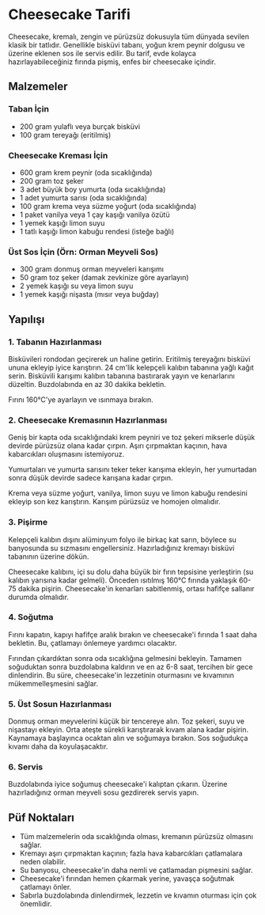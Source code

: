 # Cheesecake Tarifi

Cheesecake, kremalı, zengin ve pürüzsüz dokusuyla tüm dünyada sevilen klasik bir tatlıdır. Genellikle bisküvi tabanı, yoğun krem peynir dolgusu ve üzerine eklenen sos ile servis edilir. Bu tarif, evde kolayca hazırlayabileceğiniz fırında pişmiş, enfes bir cheesecake içindir.

## Malzemeler

### Taban İçin

*   200 gram yulaflı veya burçak bisküvi
*   100 gram tereyağı (eritilmiş)

### Cheesecake Kreması İçin

*   600 gram krem peynir (oda sıcaklığında)
*   200 gram toz şeker
*   3 adet büyük boy yumurta (oda sıcaklığında)
*   1 adet yumurta sarısı (oda sıcaklığında)
*   100 gram krema veya süzme yoğurt (oda sıcaklığında)
*   1 paket vanilya veya 1 çay kaşığı vanilya özütü
*   1 yemek kaşığı limon suyu
*   1 tatlı kaşığı limon kabuğu rendesi (isteğe bağlı)

### Üst Sos İçin (Örn: Orman Meyveli Sos)

*   300 gram donmuş orman meyveleri karışımı
*   50 gram toz şeker (damak zevkinize göre ayarlayın)
*   2 yemek kaşığı su veya limon suyu
*   1 yemek kaşığı nişasta (mısır veya buğday)

## Yapılışı

### 1. Tabanın Hazırlanması

Bisküvileri rondodan geçirerek un haline getirin. Eritilmiş tereyağını bisküvi ununa ekleyip iyice karıştırın. 24 cm'lik kelepçeli kalıbın tabanına yağlı kağıt serin. Bisküvili karışımı kalıbın tabanına bastırarak yayın ve kenarlarını düzeltin. Buzdolabında en az 30 dakika bekletin.

Fırını 160°C'ye ayarlayın ve ısınmaya bırakın.

### 2. Cheesecake Kremasının Hazırlanması

Geniş bir kapta oda sıcaklığındaki krem peyniri ve toz şekeri mikserle düşük devirde pürüzsüz olana kadar çırpın. Aşırı çırpmaktan kaçının, hava kabarcıkları oluşmasını istemiyoruz.

Yumurtaları ve yumurta sarısını teker teker karışıma ekleyin, her yumurtadan sonra düşük devirde sadece karışana kadar çırpın.

Krema veya süzme yoğurt, vanilya, limon suyu ve limon kabuğu rendesini ekleyip son kez karıştırın. Karışım pürüzsüz ve homojen olmalıdır.

### 3. Pişirme

Kelepçeli kalıbın dışını alüminyum folyo ile birkaç kat sarın, böylece su banyosunda su sızmasını engellersiniz. Hazırladığınız kremayı bisküvi tabanının üzerine dökün.

Cheesecake kalıbını, içi su dolu daha büyük bir fırın tepsisine yerleştirin (su kalıbın yarısına kadar gelmeli). Önceden ısıtılmış 160°C fırında yaklaşık 60-75 dakika pişirin. Cheesecake'in kenarları sabitlenmiş, ortası hafifçe sallanır durumda olmalıdır.

### 4. Soğutma

Fırını kapatın, kapıyı hafifçe aralık bırakın ve cheesecake'i fırında 1 saat daha bekletin. Bu, çatlamayı önlemeye yardımcı olacaktır.

Fırından çıkardıktan sonra oda sıcaklığına gelmesini bekleyin. Tamamen soğuduktan sonra buzdolabına kaldırın ve en az 6-8 saat, tercihen bir gece dinlendirin. Bu süre, cheesecake'in lezzetinin oturmasını ve kıvamının mükemmelleşmesini sağlar.

### 5. Üst Sosun Hazırlanması

Donmuş orman meyvelerini küçük bir tencereye alın. Toz şekeri, suyu ve nişastayı ekleyin. Orta ateşte sürekli karıştırarak kıvam alana kadar pişirin. Kaynamaya başlayınca ocaktan alın ve soğumaya bırakın. Sos soğudukça kıvamı daha da koyulaşacaktır.

### 6. Servis

Buzdolabında iyice soğumuş cheesecake'i kalıptan çıkarın. Üzerine hazırladığınız orman meyveli sosu gezdirerek servis yapın.

## Püf Noktaları

*   Tüm malzemelerin oda sıcaklığında olması, kremanın pürüzsüz olmasını sağlar.
*   Kremayı aşırı çırpmaktan kaçının; fazla hava kabarcıkları çatlamalara neden olabilir.
*   Su banyosu, cheesecake'in daha nemli ve çatlamadan pişmesini sağlar.
*   Cheesecake'i fırından hemen çıkarmak yerine, yavaşça soğutmak çatlamayı önler.
*   Sabırla buzdolabında dinlendirmek, lezzetin ve kıvamın oturması için çok önemlidir.
